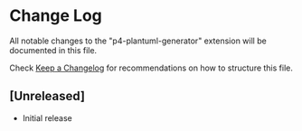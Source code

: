 # Change Log

All notable changes to the "p4-plantuml-generator" extension will be documented in this file.

Check [Keep a Changelog](http://keepachangelog.com/) for recommendations on how to structure this file.

## [Unreleased]

- Initial release